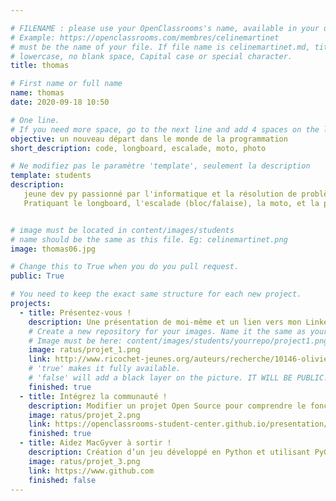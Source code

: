 ```yaml
---

# FILENAME : please use your OpenClassrooms's name, available in your url.
# Example: https://openclassrooms.com/membres/celinemartinet
# must be the name of your file. If file name is celinemartinet.md, title is celinemartinet.
# lowercase, no blank space, Capital case or special character.
title: thomas

# First name or full name
name: thomas
date: 2020-09-18 10:50

# One line.
# If you need more space, go to the next line and add 4 spaces on the left, as in 'description'.
objective: un nouveau départ dans le monde de la programmation
short_description: code, longboard, escalade, moto, photo

# Ne modifiez pas le paramètre 'template', seulement la description
template: students
description:
   jeune dev py passionné par l'informatique et la résolution de problème, les scriptes  et l'automatisation. 
   Pratiquant le longboard, l'escalade (bloc/falaise), la moto, et la photo (pro).


# image must be located in content/images/students
# name should be the same as this file. Eg: celinemartinet.png
image: thomas06.jpg

# Change this to True when you do you pull request.
public: True

# You need to keep the exact same structure for each new project.
projects:
  - title: Présentez-vous !
    description: Une présentation de moi-même et un lien vers mon LinkedIn.
    # Create a new repository for your images. Name it the same as your nickname and profile picture.
    # Image must be here: content/images/students/yourrepo/project1.png
    image: ratus/projet_1.png
    link: http://www.ricochet-jeunes.org/auteurs/recherche/10146-olivier-vogel
    # 'true' makes it fully available.
    # 'false' will add a black layer on the picture. IT WILL BE PUBLIC!
    finished: true
  - title: Intégrez la communauté !
    description: Modifier un projet Open Source pour comprendre le fonctionnement de Git, de Github et des pull requests. 
    image: ratus/projet_2.png
    link: https://openclassrooms-student-center.github.io/presentation/students/ratus.html
    finished: true
  - title: Aidez MacGyver à sortir !
    description: Création d’un jeu développé en Python et utilisant PyGame.
    image: ratus/projet_3.png
    link: https://www.github.com
    finished: false
---
```

